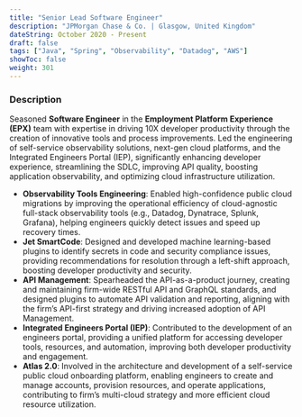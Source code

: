```yaml
---
title: "Senior Lead Software Engineer"
description: "JPMorgan Chase & Co. | Glasgow, United Kingdom"
dateString: October 2020 - Present
draft: false
tags: ["Java", "Spring", "Observability", "Datadog", "AWS"]
showToc: false
weight: 301
---
```

### Description

Seasoned **Software Engineer** in the **Employment Platform Experience (EPX)** team with expertise in driving
10X developer productivity through the creation of innovative tools and process improvements. Led the
engineering of self-service observability solutions, next-gen cloud platforms, and the Integrated Engineers Portal
(IEP), significantly enhancing developer experience, streamlining the SDLC, improving API quality, boosting
application observability, and optimizing cloud infrastructure utilization.

- **Observability Tools Engineering**: Enabled high-confidence public cloud migrations by improving the
  operational efficiency of cloud-agnostic full-stack observability tools (e.g., Datadog, Dynatrace, Splunk,
  Grafana), helping engineers quickly detect issues and speed up recovery times.
- **Jet SmartCode**: Designed and developed machine learning-based plugins to identify secrets in code and
  security compliance issues, providing recommendations for resolution through a left-shift approach,
  boosting developer productivity and security.
- **API Management**: Spearheaded the API-as-a-product journey, creating and maintaining firm-wide
  RESTful API and GraphQL standards, and designed plugins to automate API validation and reporting,
  aligning with the firm’s API-first strategy and driving increased adoption of API Management.
- **Integrated Engineers Portal (IEP)**: Contributed to the development of an engineers portal, providing a
  unified platform for accessing developer tools, resources, and automation, improving both developer
  productivity and engagement.
- **Atlas 2.0**: Involved in the architecture and development of a self-service public cloud onboarding
  platform, enabling engineers to create and manage accounts, provision resources, and operate
  applications, contributing to firm’s multi-cloud strategy and more efficient cloud resource utilization.
